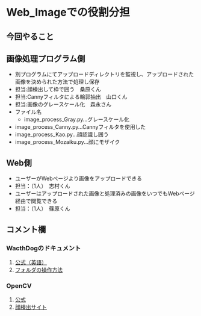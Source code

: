 # Web_Imageでの役割分担
## 今回やること
 ## 画像処理プログラム側
  - 別プログラムにてアップロードディレクトリを監視し、アップロードされた画像を決められた方法で処理し保存
   - 担当:顔検出して枠で囲う　桑原くん
   - 担当:Cannyフィルタによる輪郭抽出　山口くん
   - 担当:画像のグレースケール化　森永さん
  - ファイル名
    - image_process_Gray.py...グレースケール化
   - image_process_Canny.py...Cannyフィルタを使用した
   - image_process_Kao.py...顔認識し囲う
   - image_process_Mozaiku.py...顔にモザイク
 ## Web側
  - ユーザーがWebページより画像をアップロードできる
   - 担当：（1人）　志村くん
  - ユーザーはアップロードされた画像と処理済みの画像をいつでもWebページ経由で閲覧できる
   - 担当：（1人）　篠原くん
 ## コメント欄
  ### WacthDogのドキュメント
  1. [公式（英語）](https://pythonhosted.org/watchdog/)
  2. [フォルダの操作方法](https://ailog.site/2020/03/06/0306/)
  ### OpenCV
  1. [公式](http://opencv.jp/opencv-2svn/py/)
  2. [顔検出サイト](https://note.nkmk.me/python-opencv-face-detection-haar-cascade/)
